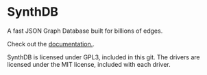 # SynthDB
A fast JSON Graph Database built for billions of edges.

Check out the [documentation.](http://d.synthdb.io/docs).

SynthDB is licensed under GPL3, included in this git.  The drivers are licensed under the MIT license, included with
each driver.